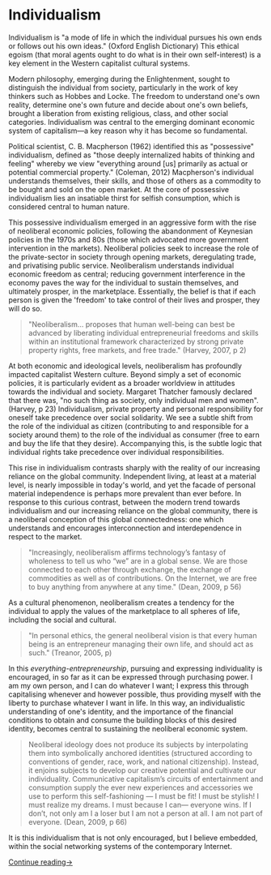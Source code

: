 # Individualism

Individualism is "a mode of life in which the individual pursues his own ends or follows out his own ideas." (Oxford English Dictionary) This ethical egoism (that moral agents ought to do what is in their own self-interest) is a key element in the Western capitalist cultural systems. 

Modern philosophy, emerging during the Enlightenment, sought to distinguish the individual from society, particularly in the work of key thinkers such as Hobbes and Locke. The freedom to understand one's own reality, determine one's own future and decide about one's own beliefs, brought a liberation from existing religious, class, and other social categories. Individualism was central to the emerging dominant economic system of capitalism—a key reason why it has become so fundamental.

Political scientist, C. B. Macpherson (1962) identified this as "possessive" individualism, defined as "those deeply internalized habits of thinking and feeling" whereby we view "everything around [us] primarily as actual or potential commercial property." (Coleman, 2012) Macpherson's individual understands themselves, their skills, and those of others as a commodity to be bought and sold on the open market. At the core of possessive individualism lies an insatiable thirst for selfish consumption, which is considered central to human nature.

This possessive individualism emerged in an aggressive form with the rise of neoliberal economic policies, following the abandonment of Keynesian policies in the 1970s and 80s (those which advocated more government intervention in the markets). Neoliberal policies seek to increase the role of the private-sector in society through opening markets, deregulating trade, and privatising public service. Neoliberalism understands individual economic freedom as central; reducing government interference in the economy paves the way for the individual to sustain themselves, and ultimately prosper, in the marketplace. Essentially, the belief is that if each person is given the 'freedom' to take control of their lives and prosper, they will do so.

> "Neoliberalism… proposes that human well-being can best be advanced by liberating individual entrepreneurial freedoms and skills within an institutional framework characterized by strong private property rights, free markets, and free trade." (Harvey, 2007, p 2)

At both economic and ideological levels, neoliberalism has profoundly impacted capitalist Western culture. Beyond simply a set of economic policies, it is particularly evident as a broader worldview in attitudes towards the individual and society. Margaret Thatcher famously declared that there was, "no such thing as society, only individual men and women". (Harvey, p 23) Individualism, private property and personal responsibility for oneself take precedence over social solidarity. We see a subtle shift from the role of the individual as citizen (contributing to and responsible for a society around them) to the role of the individual as consumer (free to earn and buy the life that they desire). Accompanying this, is the subtle logic that individual rights take precedence over individual responsibilities.

This rise in individualism contrasts sharply with the reality of our increasing reliance on the global community. Independent living, at least at a material level, is nearly impossible in today's world, and yet the facade of personal material independence is perhaps more prevalent than ever before. In response to this curious contrast, between the modern trend towards individualism and our increasing reliance on the global community, there is a neoliberal conception of this global connectedness: one which understands and encourages interconnection and interdependence in respect to the market. 

> "In­creas­ing­ly, neoliberalism af­firms tech­nol­o­gy’s fan­ta­sy of wholeness to tell us who “we” are in a glob­al sense. We are those con­nect­ed to each oth­er through ex­change, the ex­change of commodities as well as of con­tri­bu­tions. On the Internet, we are free to buy an­y­thing from an­y­where at any time." (Dean, 2009, p 56) 

As a cultural phenomenon, neoliberalism creates a tendency for the individual to apply the values of the marketplace to all spheres of life, including the social and cultural.

> "In personal ethics, the general neoliberal vision is that every human being is an entrepreneur managing their own life, and should act as such." (Treanor, 2005, p)

In this *everything-entrepreneurship*, pursuing and expressing individuality is encouraged, in so far as it can be expressed through purchasing power. I am my own person, and I can do whatever I want; I express this through capitalising whenever and however possible, thus providing myself with the liberty to purchase whatever I want in life. In this way, an individualistic understanding of one's identity, and the importance of the financial conditions to obtain and consume the building blocks of this desired identity, becomes central to sustaining the neoliberal economic system.

> Neoliberal ideology does not produce its subjects by interpolating them into symbolically anchored identities (structured according to conventions of gender, race, work, and national citizenship). Instead, it enjoins subjects to develop our creative potential and cultivate our individuality. Communicative capitalism’s circuits of entertainment and consumption supply the ever new experiences and accessories we use to perform this self-fashioning — I must be fit! I must be stylish! I must realize my dreams. I must because I can— everyone wins. If I don’t, not only am I a loser but I am not a person at all. I am not part of everyone. (Dean, 2009, p 66)

It is this individualism that is not only encouraged, but I believe embedded, within the social networking systems of the contemporary Internet.

[Continue reading&rarr;](Thesis%20Paper%20-%20Part%20III%20-%20Strategies.md#readme)